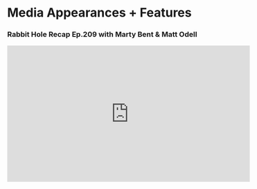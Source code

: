 # Media Appearances + Features

### Rabbit Hole Recap Ep.209 with Marty Bent & Matt Odell
<iframe width="560" height="315" src="https://www.youtube-nocookie.com/embed/oroflTHfUMY?start=3448" title="YouTube video player" frameborder="0" allow="accelerometer; autoplay; clipboard-write; encrypted-media; gyroscope; picture-in-picture" allowfullscreen></iframe>
